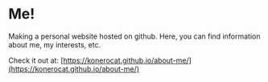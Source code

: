 # Me!

Making a personal website hosted on github.
Here, you can find information about me, my interests, etc.


Check it out at: [https://konerocat.github.io/about-me/](https://konerocat.github.io/about-me/)
